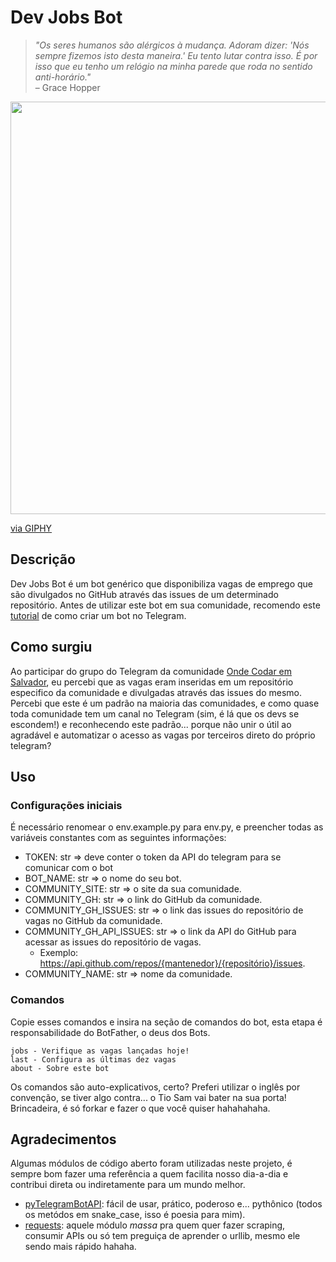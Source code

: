 # Dev Jobs Bot


> _"Os seres humanos são alérgicos à mudança. Adoram dizer: 'Nós sempre fizemos isto desta maneira.' Eu tento lutar contra isso. É por isso que eu tenho um relógio na minha parede que roda no sentido anti-horário."_ </br>
> – Grace Hopper

<p align="center"><img src="https://media.giphy.com/media/7ziPSJRdBgA9sPMZLJ/giphy.gif" width="660" frameBorder="0"></p>
<p><a href="https://giphy.com/gifs/7ziPSJRdBgA9sPMZLJ">via GIPHY</a></p>

## Descrição

Dev Jobs Bot é um bot genérico que disponibiliza vagas de emprego que são divulgados no GitHub através das issues de um determinado repositório.
Antes de utilizar este bot em sua comunidade, recomendo este <a href="https://medium.com/tht-things-hackers-team/10-passos-para-se-criar-um-bot-no-telegram-3c1848e404c4">tutorial</a> de como criar um bot no Telegram.

## Como surgiu

Ao participar do grupo do Telegram da comunidade <a href="https://t.me/co0da4r">Onde Codar em Salvador</a>, eu percebi que as vagas eram inseridas em um repositório especifico da comunidade e divulgadas através das issues do mesmo. Percebi que este é um padrão na maioria das comunidades, e como quase toda comunidade tem um canal no Telegram (sim, é lá que os devs se escondem!) e reconhecendo este padrão... porque não unir o útil ao agradável e automatizar o acesso as vagas por terceiros direto do próprio telegram?

## Uso

### Configurações iniciais
É necessário renomear o env.example.py para env.py, e preencher todas as variáveis constantes com as seguintes informações:

* TOKEN: str => deve conter o token da API do telegram para se comunicar com o bot
* BOT_NAME: str => o nome do seu bot.
* COMMUNITY_SITE: str => o site da sua comunidade.
* COMMUNITY_GH: str => o link do GitHub da comunidade.
* COMMUNITY_GH_ISSUES: str => o link das issues do repositório de vagas no GitHub da comunidade.
* COMMUNITY_GH_API_ISSUES: str => o link da API do GitHub para acessar as issues do repositório de vagas.
  * Exemplo: https://api.github.com/repos/{mantenedor}/{repositório}/issues.
* COMMUNITY_NAME: str => nome da comunidade. 

### Comandos

Copie esses comandos e insira na seção de comandos do bot, esta etapa é responsabilidade do BotFather, o deus dos Bots.
```
jobs - Verifique as vagas lançadas hoje!
last - Configura as últimas dez vagas
about - Sobre este bot
```
Os comandos são auto-explicativos, certo? Preferi utilizar o inglês por convenção, se tiver algo contra... o Tio Sam vai bater na sua porta! Brincadeira, é só forkar e fazer o que você quiser hahahahaha.

## Agradecimentos 

Algumas módulos de código aberto foram utilizadas neste projeto, é sempre bom fazer uma referência a quem facilita nosso dia-a-dia e contribui direta ou indiretamente para um mundo melhor.

* <a href="https://github.com/eternnoir/pyTelegramBotAPI">pyTelegramBotAPI</a>: fácil de usar, prático, poderoso e... pythônico (todos os metódos em snake_case, isso é poesia para mim).
* <a href="https://github.com/psf/requests">requests</a>: aquele módulo _massa_ pra quem quer fazer scraping, consumir APIs ou só tem preguiça de aprender o urllib, mesmo ele sendo mais rápido hahaha.
